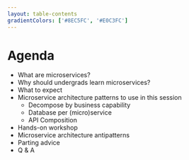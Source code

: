 ```yaml
---
layout: table-contents
gradientColors: ['#8EC5FC', '#E0C3FC']
---
```


# Agenda

- What are microservices?
- Why should undergrads learn microservices?
- What to expect
- Microservice architecture patterns to use in this session
  * Decompose by business capability
  * Database per (micro)service
  * API Composition
- Hands-on workshop
- Microservice architecture antipatterns
- Parting advice
- Q & A